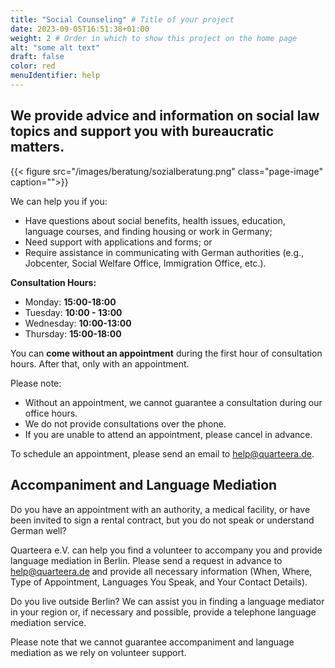 ```yaml
---
title: "Social Counseling" # Title of your project
date: 2023-09-05T16:51:38+01:00
weight: 2 # Order in which to show this project on the home page
alt: "some alt text"
draft: false
color: red
menuIdentifier: help
---
```

## We provide advice and information on social law topics and support you with bureaucratic matters.

{{< figure src="/images/beratung/sozialberatung.png" class="page-image" caption="">}}

We can help you if you:
* Have questions about social benefits, health issues, education, language courses, and finding housing or work in Germany;
* Need support with applications and forms; or
* Require assistance in communicating with German authorities (e.g., Jobcenter, Social Welfare Office, Immigration Office, etc.).

**Consultation Hours:**
* Monday: **15:00-18:00**
* Tuesday: **10:00 - 13:00**
* Wednesday: **10:00-13:00**
* Thursday: **15:00-18:00**

You can **come without an appointment** during the first hour of consultation hours. After that, only with an appointment.

Please note:
* Without an appointment, we cannot guarantee a consultation during our office hours.
* We do not provide consultations over the phone.
* If you are unable to attend an appointment, please cancel in advance.

To schedule an appointment, please send an email to help@quarteera.de.

## Accompaniment and Language Mediation

Do you have an appointment with an authority, a medical facility, or have been invited to sign a rental contract, but you do not speak or understand German well?

Quarteera e.V. can help you find a volunteer to accompany you and provide language mediation in Berlin. Please send a request in advance to help@quarteera.de and provide all necessary information (When, Where, Type of Appointment, Languages You Speak, and Your Contact Details).

Do you live outside Berlin? We can assist you in finding a language mediator in your region or, if necessary and possible, provide a telephone language mediation service.

Please note that we cannot guarantee accompaniment and language mediation as we rely on volunteer support.
